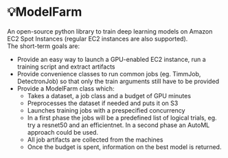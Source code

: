 # 💡ModelFarm

An open-source python library to train deep learning models on Amazon EC2 Spot Instances (regular EC2 instances are also supported).  
The short-term goals are:
- Provide an easy way to launch a GPU-enabled EC2 instance, run a training script and extract artifacts
- Provide convenience classes to run common jobs (eg. TimmJob, DetectronJob) so that only the train arguments still have to be provided
- Provide a ModelFarm class which:
    - Takes a dataset, a job class and a budget of GPU minutes
    - Preprocesses the dataset if needed and puts it on S3
    - Launches training jobs with a prespecified concurrency
    - In a first phase the jobs will be a predefined list of logical trials, eg. try a resnet50 and an efficientnet.  In a second phase an AutoML approach could be used.
    - All job artifacts are collected from the machines
    - Once the budget is spent, information on the best model is returned.  